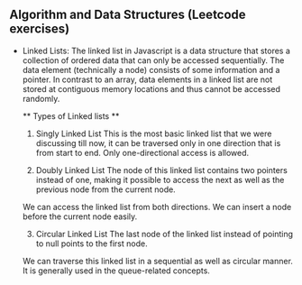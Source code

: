 ## Algorithm and Data Structures (Leetcode exercises)
-   Linked Lists: 
    The linked list in Javascript is a data structure that stores a collection of ordered data that can only be accessed sequentially. The data element (technically a node) consists of some information and a pointer. In contrast to an array, data elements in a linked list are not stored at contiguous memory locations and thus cannot be accessed randomly.

    ** Types of Linked lists **
    1. Singly Linked List
    This is the most basic linked list that we were discussing till now, it can be traversed only in one direction that is from start to end. Only one-directional access is allowed.

    2. Doubly Linked List
    The node of this linked list contains two pointers instead of one, making it possible to access the next as well as the previous node from the current node.

    We can access the linked list from both directions.
    We can insert a node before the current node easily.

    3. Circular Linked List
    The last node of the linked list instead of pointing to null points to the first node.

    We can traverse this linked list in a sequential as well as circular manner.
    It is generally used in the queue-related concepts.



